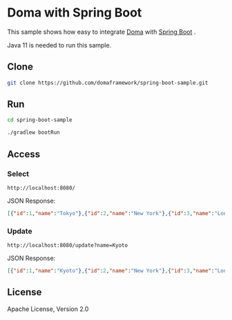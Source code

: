 Doma  with Spring Boot
========================================

This sample shows how easy to integrate [Doma][doma] with  [Spring Boot][spring-boot] .

Java 11 is needed to run this sample.

Clone
--------

```sh
git clone https://github.com/domaframework/spring-boot-sample.git
```

Run
--------

```sh
cd spring-boot-sample
```

```sh
./gradlew bootRun
```

Access
--------

### Select

```
http://localhost:8080/
```

JSON Response:

```json
[{"id":1,"name":"Tokyo"},{"id":2,"name":"New York"},{"id":3,"name":"London"}]
```

### Update

```
http://localhost:8080/update?name=Kyoto
```

JSON Response:

```json
[{"id":1,"name":"Kyoto"},{"id":2,"name":"New York"},{"id":3,"name":"London"}]
```


License
-------

Apache License, Version 2.0

[doma]: https://github.com/domaframework/doma
[spring-boot]: https://github.com/spring-projects/spring-boot


